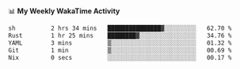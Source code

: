 <!--
**stamp711/stamp711** is a ✨ _special_ ✨ repository because its `README.md` (this file) appears on your GitHub profile.

Here are some ideas to get you started:

- 🔭 I’m currently working on ...
- 🌱 I’m currently learning ...
- 👯 I’m looking to collaborate on ...
- 🤔 I’m looking for help with ...
- 💬 Ask me about ...
- 📫 How to reach me: ...
- 😄 Pronouns: ...
- ⚡ Fun fact: ...
-->

📊 **My Weekly WakaTime Activity**

<!--START_SECTION:waka-->

```txt
sh          2 hrs 34 mins   ███████████████▓░░░░░░░░░   62.70 %
Rust        1 hr 25 mins    ████████▓░░░░░░░░░░░░░░░░   34.76 %
YAML        3 mins          ▒░░░░░░░░░░░░░░░░░░░░░░░░   01.32 %
Git         1 min           ▒░░░░░░░░░░░░░░░░░░░░░░░░   00.69 %
Nix         0 secs          ░░░░░░░░░░░░░░░░░░░░░░░░░   00.17 %
```

<!--END_SECTION:waka-->
